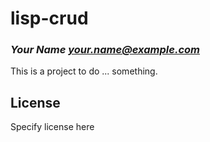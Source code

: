 # lisp-crud
### _Your Name <your.name@example.com>_

This is a project to do ... something.

## License

Specify license here

